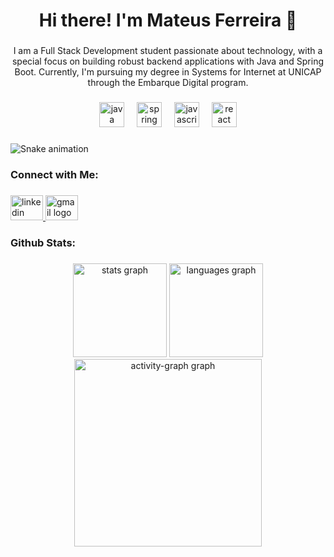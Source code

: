 <h1 align="center">Hi there! I'm Mateus Ferreira 👋</h1>

###

<p align="center">I am a Full Stack Development student passionate about technology, with a special focus on building robust backend applications with Java and Spring Boot. Currently, I'm pursuing my degree in Systems for Internet at UNICAP through the Embarque Digital program.</p>

###

<div align="center">
  <img src="https://cdn.jsdelivr.net/gh/devicons/devicon/icons/java/java-original.svg" height="40" alt="java logo"  />
  <img width="12" />
  <img src="https://cdn.jsdelivr.net/gh/devicons/devicon/icons/spring/spring-original.svg" height="40" alt="spring logo"  />
  <img width="12" />
  <img src="https://cdn.jsdelivr.net/gh/devicons/devicon/icons/javascript/javascript-original.svg" height="40" alt="javascript logo"  />
  <img width="12" />
  <img src="https://cdn.jsdelivr.net/gh/devicons/devicon/icons/react/react-original.svg" height="40" alt="react logo"  />
</div>

###

<img src="https://raw.githubusercontent.com/Mateus-F-Moura/Mateus-F-Moura/output/snake.svg" alt="Snake animation" />

###

<h3 align="left">Connect with Me:</h3>

###

<div align="left">
  <a href="www.linkedin.com/in/mateus-ferreira-de-moura" target="_blank">
    <img src="https://raw.githubusercontent.com/maurodesouza/profile-readme-generator/master/src/assets/icons/social/linkedin/default.svg" width="52" height="40" alt="linkedin logo"  />
  </a>
  <a href="mailto:mf753161@gmail.com" target="_blank">
    <img src="https://raw.githubusercontent.com/maurodesouza/profile-readme-generator/master/src/assets/icons/social/gmail/default.svg" width="52" height="40" alt="gmail logo"  />
  </a>
</div>

###

<h3 align="left">Github Stats:</h3>

###

<div align="center">
  <img src="https://github-readme-stats.vercel.app/api?username=Mateus-F-Moura&hide_title=false&hide_rank=false&show_icons=true&include_all_commits=true&count_private=true&disable_animations=false&theme=radical&locale=en&hide_border=false&order=1" height="150" alt="stats graph"  />
  <img src="https://github-readme-stats.vercel.app/api/top-langs?username=Mateus-F-Moura&locale=en&hide_title=false&layout=compact&card_width=320&langs_count=5&theme=radical&hide_border=false&order=2" height="150" alt="languages graph"  />
  <img src="https://github-readme-activity-graph.vercel.app/graph?username=Mateus-F-Moura&radius=16&theme=redical&area=true&order=5" height="300" alt="activity-graph graph"  />
</div>

###

